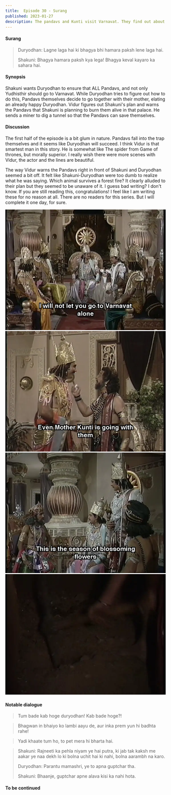 ```yaml
---
title:  Episode 30 - Surang
published: 2023-01-27
description: The pandavs and Kunti visit Varnavat. They find out about Shakuni and Duryodhan's conspiracy.
---
```

#### Surang 
> Duryodhan: Lagne laga hai ki bhagya bhi hamara paksh lene laga hai.
>
> Shakuni: Bhagya hamara paksh kya lega! Bhagya keval kayaro ka sahara hai.

#### Synopsis 
Shakuni wants Duryodhan to ensure that ALL Pandavs, and not only Yudhisthir
should go to Varnavat. While Duryodhan tries to figure out how to do this,
Pandavs themselves decide to go together with their mother, elating an already
happy Duryodhan. Vidur figures out Shakuni's plan and warns the Pandavs that
Shakuni is planning to burn them alive in that palace. He sends a miner to dig
a tunnel so that the Pandavs can save themselves.

#### Discussion 
The first half of the episode is a bit glum in nature. Pandavs fall into the trap themselves and it seems like Duryodhan will succeed. I think Vidur is that smartest man in this story. He is somewhat like The spider from Game of thrones, but morally superior. I really wish there were more scenes with Vidur, the actor and the lines are beautiful.

The way Vidur warns the Pandavs right in front of Shakuni and Duryodhan seemed a bit off. It felt like Shakuni-Duryodhan were too dumb to realize what he was saying. Which animal survives a forest fire? It clearly alluded to their plan but they seemed to be unaware of it. I guess bad writing? I don't know. If you are still reading this, congratulations! I feel like I am writing these for no reason at all. There are no readers for this series. But I will complete it one day, for sure.

![Pandavs decide to go together](../../assets/mahabharat/ep_30_1.webp)
![Duryodhan informs Shakuni of their decision](../../assets/mahabharat/ep_30_2.webp)
![Vidur warns Pandavs](../../assets/mahabharat/ep_30_3.webp)
![The digging begins](../../assets/mahabharat/ep_30_4.webp)

#### Notable dialogue
> Tum bade kab hoge duryodhan! Kab bade hoge?!

<!--- --->
> Bhagwan in bhaiyo ko lambi aayu de, aur inka prem yun hi badhta rahe!

<!--- --->
> Yadi khaate tum ho, to pet mera hi bharta hai.

<!--- --->
> Shakuni: Rajneeti ka pehla niyam ye hai putra, ki jab tak kaksh me aakar ye naa dekh lo ki bolna uchit hai ki nahi, bolna aarambh na karo.
>
> Duryodhan: Parantu mamashri, ye to apna guptchar tha.
>
> Shakuni: Bhaanje, guptchar apne alava kisi ka nahi hota.

#### To be continued

